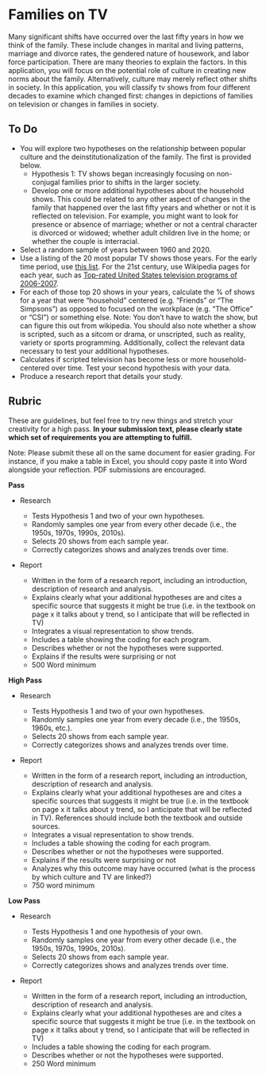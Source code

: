 Families on TV
============

Many significant shifts have occurred over the last fifty years in how we think of the family. These include changes in marital and living patterns, marriage and divorce rates, the gendered nature of housework, and labor force participation. There are many theories to explain the factors. In this application, you will focus on the potential role of culture in creating new norms about the family. Alternatively, culture may merely reflect other shifts in society. In this application, you will classify tv shows from four different decades to examine which changed first:  changes in depictions of families on television or changes in families in society.


To Do
-----

* You will explore two hypotheses on the relationship between popular culture and the deinstitutionalization of the family. The first is provided below.
    * Hypothesis 1: TV shows began increasingly focusing on non-conjugal families prior to shifts in the larger society.
    * Develop one or more additional hypotheses about the household shows. This could be related to any other aspect of changes in the family that happened over the last fifty years and whether or not it is reflected on television. For example, you might want to look for presence or absence of marriage; whether or not a central character is divorced or widowed; whether adult children live in the home; or whether the couple is interracial.
* Select a random sample of years between 1960 and 2020.
* Use a listing of the 20 most popular TV shows those years. For the early time period, use [this list](http://www.classictvhits.com/tvratings/). For the 21st century, use Wikipedia pages for each year, such as [Top-rated United States television programs of 2006-2007](https://en.wikipedia.org/wiki/Top-rated_United_States_television_programs_of_2006–07).
* For each of those top 20 shows in your years, calculate the % of shows for a year that were “household” centered (e.g. “Friends” or “The Simpsons”) as opposed to focused on the workplace (e.g. “The Office” or “CSI”) or something else.
Note: You don’t have to watch the show, but can figure this out from wikipedia. You should also note whether a show is scripted, such as a sitcom or drama, or unscripted, such as reality, variety or sports programming. Additionally, collect the relevant data necessary to test your additional hypotheses.
* Calculates if scripted television has become less or more household-centered over time. Test your second hypothesis with your data.
* Produce a research report that details your study.




Rubric
------------


These are guidelines, but feel free to try new things and stretch your
creativity for a high pass. **In your submission text, please clearly state which set of requirements you are attempting to fulfill.**

Note: Please submit these all on the same document for easier grading. For instance, if you make a table in Excel, you should copy paste it into Word alongside your reflection. PDF submissions are encouraged.



**Pass**

* Research
     * Tests Hypothesis 1 and two of your own hypotheses.
     * Randomly samples one year from every other decade (i.e., the 1950s, 1970s, 1990s, 2010s).
     * Selects 20 shows from each sample year.
     * Correctly categorizes shows and analyzes trends over time.

* Report    
     * Written in the form of a research report, including an introduction, description of research and analysis.
     * Explains clearly what your additional hypotheses are and cites a specific source that suggests it might be true (i.e. in the textbook on page x it talks about y trend, so I anticipate that will be reflected in TV)
     * Integrates a visual representation to show trends.
     * Includes a table showing the coding for each program.
     * Describes whether or not the hypotheses were supported.
     * Explains if the results were surprising or not
     * 500 Word minimum



**High Pass**

* Research
     * Tests Hypothesis 1 and two of your own hypotheses.
     * Randomly samples one year from every  decade (i.e., the 1950s, 1960s, etc.).
     * Selects 20 shows from each sample year.
     * Correctly categorizes shows and analyzes trends over time.


* Report    
     * Written in the form of a research report, including an introduction, description of research and analysis.
     * Explains clearly what your additional hypotheses are and cites a specific sources that suggests it might be true (i.e. in the textbook on page x it talks about y trend, so I anticipate that will be reflected in TV). References should include both the textbook and outside sources.
     * Integrates a visual representation to show trends.
     * Includes a table showing the coding for each program.
     * Describes whether or not the hypotheses were supported.
     * Explains if the results were surprising or not
     * Analyzes why this outcome may have occurred (what is the process by which culture and TV are linked?)
     * 750 word minimum



**Low Pass**

* Research
     * Tests Hypothesis 1 and one hypothesis of your own.
     * Randomly samples one year from every other decade (i.e., the 1950s, 1970s, 1990s, 2010s).
     * Selects 20 shows from each sample year.
     * Correctly categorizes shows and analyzes trends over time.

* Report    
     * Written in the form of a research report, including an introduction, description of research and analysis.
     * Explains clearly what your additional hypotheses are and cites a specific source that suggests it might be true (i.e. in the textbook on page x it talks about y trend, so I anticipate that will be reflected in TV)
     * Includes a table showing the coding for each program.
     * Describes whether or not the hypotheses were supported.
     * 250 Word minimum
